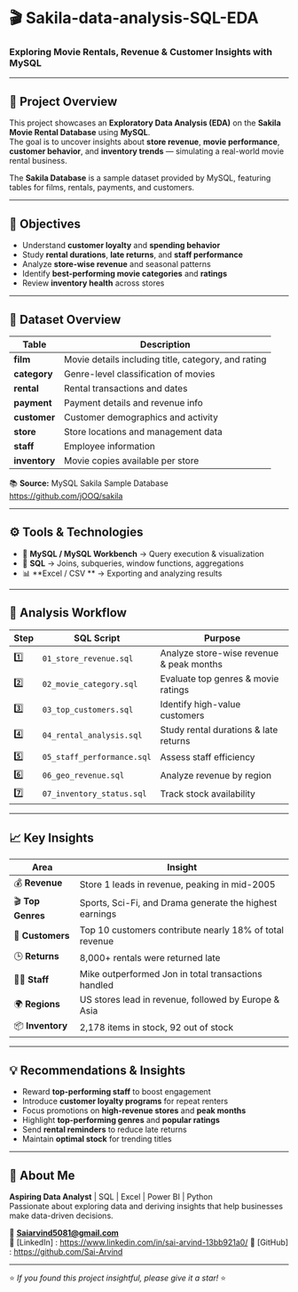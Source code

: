 # 🎬 Sakila-data-analysis-SQL-EDA


### Exploring Movie Rentals, Revenue & Customer Insights with MySQL

---

## 📘 Project Overview
This project showcases an **Exploratory Data Analysis (EDA)** on the **Sakila Movie Rental Database** using **MySQL**.  
The goal is to uncover insights about **store revenue**, **movie performance**, **customer behavior**, and **inventory trends** — simulating a real-world movie rental business.

The **Sakila Database** is a sample dataset provided by MySQL, featuring tables for films, rentals, payments, and customers.

---

## 🎯 Objectives
- Understand **customer loyalty** and **spending behavior**
- Study **rental durations**, **late returns**, and **staff performance**
- Analyze **store-wise revenue** and seasonal patterns  
- Identify **best-performing movie categories** and **ratings**   
- Review **inventory health** across stores

---

## 🧩 Dataset Overview

| Table | Description |
|--------|--------------|
| **film** | Movie details including title, category, and rating |
| **category** | Genre-level classification of movies |
| **rental** | Rental transactions and dates |
| **payment** | Payment details and revenue info |
| **customer** | Customer demographics and activity |
| **store** | Store locations and management data |
| **staff** | Employee information |
| **inventory** | Movie copies available per store |

📚 **Source:** MySQL Sakila Sample Database  
  https://github.com/jOOQ/sakila
  
---

## ⚙️ Tools & Technologies
- 🐬 **MySQL / MySQL Workbench** → Query execution & visualization  
- 🧮 **SQL** → Joins, subqueries, window functions, aggregations  
- 📊 **Excel / CSV ** → Exporting and analyzing results  

---

## 🧠 Analysis Workflow

| Step | SQL Script | Purpose |
|------|-------------|----------|
| 1️⃣ | `01_store_revenue.sql` | Analyze store-wise revenue & peak months |
| 2️⃣ | `02_movie_category.sql` | Evaluate top genres & movie ratings |
| 3️⃣ | `03_top_customers.sql` | Identify high-value customers |
| 4️⃣ | `04_rental_analysis.sql` | Study rental durations & late returns |
| 5️⃣ | `05_staff_performance.sql` | Assess staff efficiency |
| 6️⃣ | `06_geo_revenue.sql` | Analyze revenue by region |
| 7️⃣ | `07_inventory_status.sql` | Track stock availability |

---

## 📈 Key Insights

| Area | Insight |
|-------|----------|
| 💰 **Revenue** | Store 1 leads in revenue, peaking in mid-2005 |
| 🎬 **Top Genres** | Sports, Sci-Fi, and Drama generate the highest earnings |
| 👥 **Customers** | Top 10 customers contribute nearly 18% of total revenue |
| 🕒 **Returns** | 8,000+ rentals were returned late |
| 🧑‍💼 **Staff** | Mike outperformed Jon in total transactions handled |
| 🌍 **Regions** | US stores lead in revenue, followed by Europe & Asia |
| 📦 **Inventory** | 2,178 items in stock, 92 out of stock |

---

## 💡 Recommendations & Insights
- Reward **top-performing staff** to boost engagement
- Introduce **customer loyalty programs** for repeat renters 
- Focus promotions on **high-revenue stores** and **peak months**  
- Highlight **top-performing genres** and **popular ratings**   
- Send **rental reminders** to reduce late returns  
- Maintain **optimal stock** for trending titles  
 

---

## 👤 About Me
**Aspiring Data Analyst** | SQL | Excel | Power BI | Python  
Passionate about exploring data and deriving insights that help businesses make data-driven decisions.

📧 **Saiarvind5081@gmail.com**  
🔗 [LinkedIn] : https://www.linkedin.com/in/sai-arvind-13bb921a0/
🔗 [GitHub] : https://github.com/Sai-Arvind

---

⭐ *If you found this project insightful, please give it a star!* ⭐
